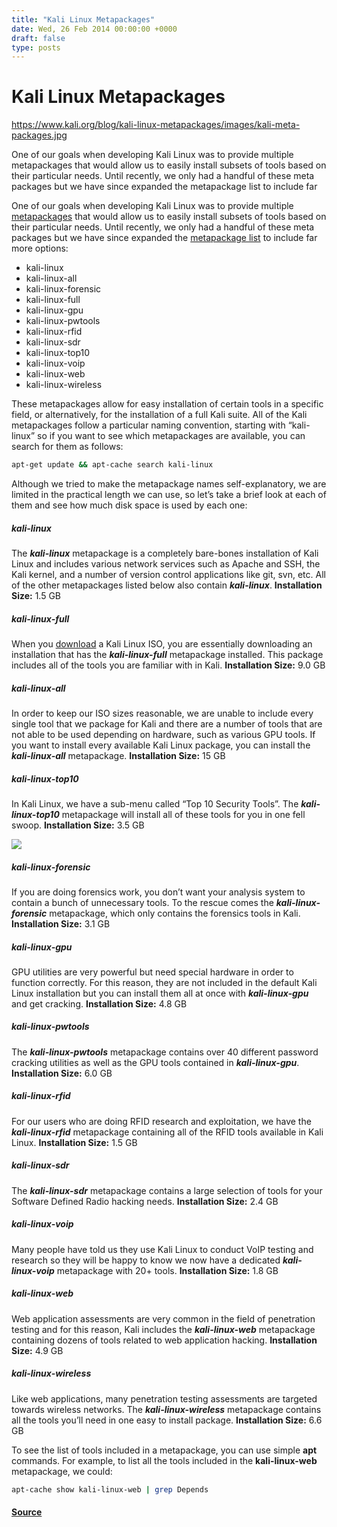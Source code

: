 ```yaml
---
title: "Kali Linux Metapackages"
date: Wed, 26 Feb 2014 00:00:00 +0000
draft: false
type: posts
---
```

# Kali Linux Metapackages

https://www.kali.org/blog/kali-linux-metapackages/images/kali-meta-packages.jpg



One of our goals when developing Kali Linux was to provide multiple metapackages that would allow us to easily install subsets of tools based on their particular needs. Until recently, we only had a handful of these meta packages but we have since expanded the metapackage list to include far

One of our goals when developing Kali Linux was to provide multiple [metapackages](https://gitlab.com/kalilinux/packages/kali-meta.git) that would allow us to easily install subsets of tools based on their particular needs. Until recently, we only had a handful of these meta packages but we have since expanded the [metapackage list](https://www.kali.org/docs/general-use/metapackages/) to include far more options:

-   kali-linux
-   kali-linux-all
-   kali-linux-forensic
-   kali-linux-full
-   kali-linux-gpu
-   kali-linux-pwtools
-   kali-linux-rfid
-   kali-linux-sdr
-   kali-linux-top10
-   kali-linux-voip
-   kali-linux-web
-   kali-linux-wireless

These metapackages allow for easy installation of certain tools in a specific field, or alternatively, for the installation of a full Kali suite. All of the Kali metapackages follow a particular naming convention, starting with “kali-linux” so if you want to see which metapackages are available, you can search for them as follows:

```sh
apt-get update && apt-cache search kali-linux
```

Although we tried to make the metapackage names self-explanatory, we are limited in the practical length we can use, so let’s take a brief look at each of them and see how much disk space is used by each one:

##### kali-linux

The _**kali-linux**_ metapackage is a completely bare-bones installation of Kali Linux and includes various network services such as Apache and SSH, the Kali kernel, and a number of version control applications like git, svn, etc. All of the other metapackages listed below also contain _**kali-linux**_. **Installation Size:** 1.5 GB

##### kali-linux-full

When you [download](https://www.kali.org/get-kali/) a Kali Linux ISO, you are essentially downloading an installation that has the _**kali-linux-full**_ metapackage installed. This package includes all of the tools you are familiar with in Kali. **Installation Size:** 9.0 GB

##### kali-linux-all

In order to keep our ISO sizes reasonable, we are unable to include every single tool that we package for Kali and there are a number of tools that are not able to be used depending on hardware, such as various GPU tools. If you want to install every available Kali Linux package, you can install the _**kali-linux-all**_ metapackage. **Installation Size:** 15 GB

##### kali-linux-top10

In Kali Linux, we have a sub-menu called “Top 10 Security Tools”. The _**kali-linux-top10**_ metapackage will install all of these tools for you in one fell swoop. **Installation Size:** 3.5 GB

[![](https://www.kali.org/blog/kali-linux-metapackages/images/top10-menu.png)](https://www.kali.org/blog/kali-linux-metapackages/images/top10-menu.png)

##### kali-linux-forensic

If you are doing forensics work, you don’t want your analysis system to contain a bunch of unnecessary tools. To the rescue comes the _**kali-linux-forensic**_ metapackage, which only contains the forensics tools in Kali. **Installation Size:** 3.1 GB

##### kali-linux-gpu

GPU utilities are very powerful but need special hardware in order to function correctly. For this reason, they are not included in the default Kali Linux installation but you can install them all at once with _**kali-linux-gpu**_ and get cracking. **Installation Size:** 4.8 GB

##### kali-linux-pwtools

The _**kali-linux-pwtools**_ metapackage contains over 40 different password cracking utilities as well as the GPU tools contained in _**kali-linux-gpu**_. **Installation Size:** 6.0 GB

##### kali-linux-rfid

For our users who are doing RFID research and exploitation, we have the _**kali-linux-rfid**_ metapackage containing all of the RFID tools available in Kali Linux. **Installation Size:** 1.5 GB

##### kali-linux-sdr

The _**kali-linux-sdr**_ metapackage contains a large selection of tools for your Software Defined Radio hacking needs. **Installation Size:** 2.4 GB

##### kali-linux-voip

Many people have told us they use Kali Linux to conduct VoIP testing and research so they will be happy to know we now have a dedicated _**kali-linux-voip**_ metapackage with 20+ tools. **Installation Size:** 1.8 GB

##### kali-linux-web

Web application assessments are very common in the field of penetration testing and for this reason, Kali includes the _**kali-linux-web**_ metapackage containing dozens of tools related to web application hacking. **Installation Size:** 4.9 GB

##### kali-linux-wireless

Like web applications, many penetration testing assessments are targeted towards wireless networks. The _**kali-linux-wireless**_ metapackage contains all the tools you’ll need in one easy to install package. **Installation Size:** 6.6 GB

To see the list of tools included in a metapackage, you can use simple **apt** commands. For example, to list all the tools included in the **kali-linux-web** metapackage, we could:

```sh
apt-cache show kali-linux-web | grep Depends
```

#### [Source](https://www.kali.org/blog/kali-linux-metapackages/)


